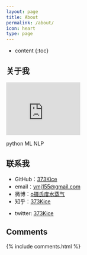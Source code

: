 ```yaml
---
layout: page
title: About
permalink: /about/
icon: heart
type: page
---
```


* content
{:toc}

## 关于我

<iframe src="https://githubbadge.appspot.com/373Kice?s=1" style="border: 0;height: 142px;width: 200px;overflow: hidden;" frameBorder="0"></iframe>

python ML NLP

## 联系我

* GitHub：[373Kice](https://github.com/373Kice)
* email：<ymj155@gmail.com>
* 微博：[o摄氏度水蒸气](https://weibo.com/u/2922030663)
* 知乎：[373Kice](https://www.zhihu.com/people/373kice)
<!-- * facebook: [Mingjia Yao](https://www.facebook.com/mingjia.yao) -->
* twitter: [373Kice](https://twitter.com/373Kice)

<!-- 
* [豆瓣](https://www.douban.com/people/42525035/)
 -->

## Comments

{% include comments.html %}
